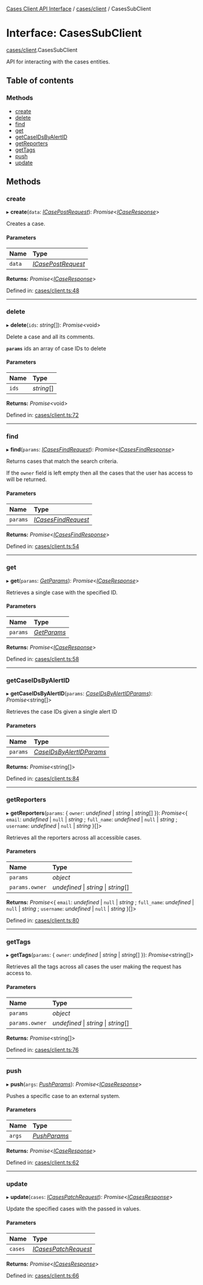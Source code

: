 [Cases Client API Interface](../server_client_api.md) / [cases/client](../modules/cases_client.md) / CasesSubClient

# Interface: CasesSubClient

[cases/client](../modules/cases_client.md).CasesSubClient

API for interacting with the cases entities.

## Table of contents

### Methods

- [create](cases_client.casessubclient.md#create)
- [delete](cases_client.casessubclient.md#delete)
- [find](cases_client.casessubclient.md#find)
- [get](cases_client.casessubclient.md#get)
- [getCaseIDsByAlertID](cases_client.casessubclient.md#getcaseidsbyalertid)
- [getReporters](cases_client.casessubclient.md#getreporters)
- [getTags](cases_client.casessubclient.md#gettags)
- [push](cases_client.casessubclient.md#push)
- [update](cases_client.casessubclient.md#update)

## Methods

### create

▸ **create**(`data`: [*ICasePostRequest*](typedoc_interfaces.icasepostrequest.md)): *Promise*<[*ICaseResponse*](typedoc_interfaces.icaseresponse.md)\>

Creates a case.

#### Parameters

| Name | Type |
| :------ | :------ |
| `data` | [*ICasePostRequest*](typedoc_interfaces.icasepostrequest.md) |

**Returns:** *Promise*<[*ICaseResponse*](typedoc_interfaces.icaseresponse.md)\>

Defined in: [cases/client.ts:48](https://github.com/jonathan-buttner/kibana/blob/74ceeee50da/x-pack/plugins/cases/server/client/cases/client.ts#L48)

___

### delete

▸ **delete**(`ids`: *string*[]): *Promise*<void\>

Delete a case and all its comments.

**`params`** ids an array of case IDs to delete

#### Parameters

| Name | Type |
| :------ | :------ |
| `ids` | *string*[] |

**Returns:** *Promise*<void\>

Defined in: [cases/client.ts:72](https://github.com/jonathan-buttner/kibana/blob/74ceeee50da/x-pack/plugins/cases/server/client/cases/client.ts#L72)

___

### find

▸ **find**(`params`: [*ICasesFindRequest*](typedoc_interfaces.icasesfindrequest.md)): *Promise*<[*ICasesFindResponse*](typedoc_interfaces.icasesfindresponse.md)\>

Returns cases that match the search criteria.

If the `owner` field is left empty then all the cases that the user has access to will be returned.

#### Parameters

| Name | Type |
| :------ | :------ |
| `params` | [*ICasesFindRequest*](typedoc_interfaces.icasesfindrequest.md) |

**Returns:** *Promise*<[*ICasesFindResponse*](typedoc_interfaces.icasesfindresponse.md)\>

Defined in: [cases/client.ts:54](https://github.com/jonathan-buttner/kibana/blob/74ceeee50da/x-pack/plugins/cases/server/client/cases/client.ts#L54)

___

### get

▸ **get**(`params`: [*GetParams*](cases_get.getparams.md)): *Promise*<[*ICaseResponse*](typedoc_interfaces.icaseresponse.md)\>

Retrieves a single case with the specified ID.

#### Parameters

| Name | Type |
| :------ | :------ |
| `params` | [*GetParams*](cases_get.getparams.md) |

**Returns:** *Promise*<[*ICaseResponse*](typedoc_interfaces.icaseresponse.md)\>

Defined in: [cases/client.ts:58](https://github.com/jonathan-buttner/kibana/blob/74ceeee50da/x-pack/plugins/cases/server/client/cases/client.ts#L58)

___

### getCaseIDsByAlertID

▸ **getCaseIDsByAlertID**(`params`: [*CaseIDsByAlertIDParams*](cases_get.caseidsbyalertidparams.md)): *Promise*<string[]\>

Retrieves the case IDs given a single alert ID

#### Parameters

| Name | Type |
| :------ | :------ |
| `params` | [*CaseIDsByAlertIDParams*](cases_get.caseidsbyalertidparams.md) |

**Returns:** *Promise*<string[]\>

Defined in: [cases/client.ts:84](https://github.com/jonathan-buttner/kibana/blob/74ceeee50da/x-pack/plugins/cases/server/client/cases/client.ts#L84)

___

### getReporters

▸ **getReporters**(`params`: { `owner`: *undefined* \| *string* \| *string*[]  }): *Promise*<{ `email`: *undefined* \| ``null`` \| *string* ; `full_name`: *undefined* \| ``null`` \| *string* ; `username`: *undefined* \| ``null`` \| *string*  }[]\>

Retrieves all the reporters across all accessible cases.

#### Parameters

| Name | Type |
| :------ | :------ |
| `params` | *object* |
| `params.owner` | *undefined* \| *string* \| *string*[] |

**Returns:** *Promise*<{ `email`: *undefined* \| ``null`` \| *string* ; `full_name`: *undefined* \| ``null`` \| *string* ; `username`: *undefined* \| ``null`` \| *string*  }[]\>

Defined in: [cases/client.ts:80](https://github.com/jonathan-buttner/kibana/blob/74ceeee50da/x-pack/plugins/cases/server/client/cases/client.ts#L80)

___

### getTags

▸ **getTags**(`params`: { `owner`: *undefined* \| *string* \| *string*[]  }): *Promise*<string[]\>

Retrieves all the tags across all cases the user making the request has access to.

#### Parameters

| Name | Type |
| :------ | :------ |
| `params` | *object* |
| `params.owner` | *undefined* \| *string* \| *string*[] |

**Returns:** *Promise*<string[]\>

Defined in: [cases/client.ts:76](https://github.com/jonathan-buttner/kibana/blob/74ceeee50da/x-pack/plugins/cases/server/client/cases/client.ts#L76)

___

### push

▸ **push**(`args`: [*PushParams*](cases_push.pushparams.md)): *Promise*<[*ICaseResponse*](typedoc_interfaces.icaseresponse.md)\>

Pushes a specific case to an external system.

#### Parameters

| Name | Type |
| :------ | :------ |
| `args` | [*PushParams*](cases_push.pushparams.md) |

**Returns:** *Promise*<[*ICaseResponse*](typedoc_interfaces.icaseresponse.md)\>

Defined in: [cases/client.ts:62](https://github.com/jonathan-buttner/kibana/blob/74ceeee50da/x-pack/plugins/cases/server/client/cases/client.ts#L62)

___

### update

▸ **update**(`cases`: [*ICasesPatchRequest*](typedoc_interfaces.icasespatchrequest.md)): *Promise*<[*ICasesResponse*](typedoc_interfaces.icasesresponse.md)\>

Update the specified cases with the passed in values.

#### Parameters

| Name | Type |
| :------ | :------ |
| `cases` | [*ICasesPatchRequest*](typedoc_interfaces.icasespatchrequest.md) |

**Returns:** *Promise*<[*ICasesResponse*](typedoc_interfaces.icasesresponse.md)\>

Defined in: [cases/client.ts:66](https://github.com/jonathan-buttner/kibana/blob/74ceeee50da/x-pack/plugins/cases/server/client/cases/client.ts#L66)
